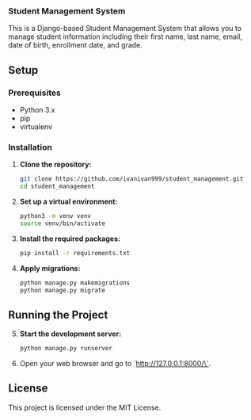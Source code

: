 
### Student Management System

   This is a Django-based Student Management System that allows you to manage student information including their first name, last name, email, date of birth, enrollment date, and grade.

   ## Setup

   ### Prerequisites

   - Python 3.x
   - pip
   - virtualenv

   ### Installation

   1. **Clone the repository:**

      ```sh
      git clone https://github.com/ivanivan999/student_management.git
      cd student_management
      ```

   2. **Set up a virtual environment:**

      ```sh
      python3 -m venv venv
      source venv/bin/activate
      ```

   3. **Install the required packages:**

      ```sh
      pip install -r requirements.txt
      ```

   4. **Apply migrations:**

      ```sh
      python manage.py makemigrations
      python manage.py migrate
      ```

   ## Running the Project

   5. **Start the development server:**

      ```sh
      python manage.py runserver
      ```

   6. Open your web browser and go to \`http://127.0.0.1:8000/\`.


   ## License

   This project is licensed under the MIT License.
 